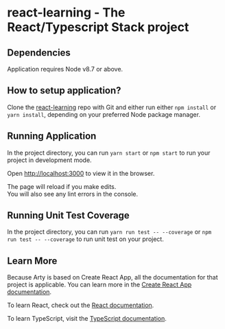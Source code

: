 # react-learning - The React/Typescript Stack project

## Dependencies

Application requires Node v8.7 or above.

## How to setup application?

Clone the [react-learning](https://github.com/khaziwallis/react-learning) repo with Git and either run either `npm install` or `yarn install`, depending on your preferred Node package manager.


## Running Application

In the project directory, you can run `yarn start` or `npm start` to run your project in development mode.

Open [http://localhost:3000](http://localhost:3000) to view it in the browser.

The page will reload if you make edits.<br>
You will also see any lint errors in the console.

## Running Unit Test Coverage

In the project directory, you can run `yarn run test -- --coverage` or `npm run test -- --coverage` to run unit test on your project.


## Learn More

Because Arty is based on Create React App, all the documentation for that project is applicable. You can learn more in the [Create React App documentation](https://facebook.github.io/create-react-app/docs/getting-started).

To learn React, check out the [React documentation](https://reactjs.org/).

To learn TypeScript, visit the [TypeScript documentation](https://www.typescriptlang.org/docs/home.html).
